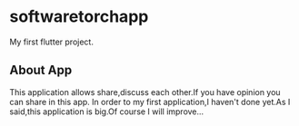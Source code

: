 # softwaretorchapp

My first flutter project.

## About App

This application allows share,discuss each other.If you have opinion you can share in this app.
In order to my first application,I haven't done yet.As I said,this application is big.Of course I will improve...
